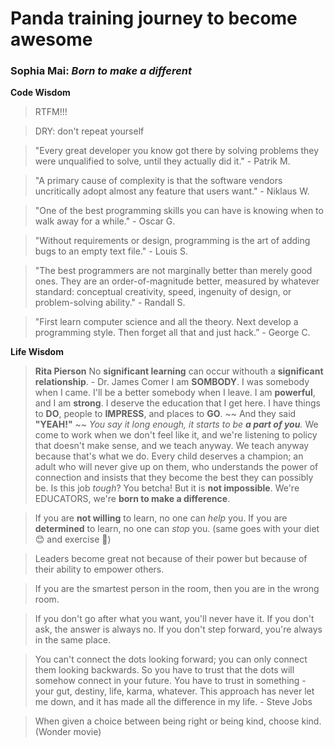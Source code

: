 # Panda training journey to become awesome
### Sophia Mai: *Born to make a different*

**Code Wisdom**
> RTFM!!!

> DRY: don't repeat yourself

> "Every great developer you know got there by solving problems they were unqualified to solve, until they actually did it." - Patrik M.

> "A primary cause of complexity is that the software vendors uncritically adopt almost any feature that users want." - Niklaus W.

> "One of the best programming skills you can have is knowing when to walk away for a while." - Oscar G.

> "Without requirements or design, programming is the art of adding bugs to an empty text file." - Louis S.

> "The best programmers are not marginally better than merely good ones. They are an order-of-magnitude better, measured by whatever standard: conceptual creativity, speed, ingenuity of design, or problem-solving ability." - Randall S.

> "First learn computer science and all the theory. Next develop a programming style. Then forget all that and just hack.” - George C.

**Life Wisdom**
> **Rita Pierson**
  > No **significant learning** can occur withouth a **significant relationship**. - Dr. James Comer
  > I am **SOMBODY**. I was somebody when I came. I'll be a better somebody when I leave. I am **powerful**, and I am **strong**. I deserve the education that I get here. I have things to **DO**, people to **IMPRESS**, and places to **GO**. ~~ And they said **"YEAH!"** ~~ *You say it long enough, it starts to be **a part of you**.*
  > We come to work when we don't feel like it, and we're listening to policy that doesn't make sense, and we teach anyway. We teach anyway because that's what we do.
  > Every child deserves a champion; an adult who will never give up on them, who understands the power of connection and insists that they become the best they can possibly be.
  > Is this job *tough*? You betcha! But it is **not impossible**. We're EDUCATORS, we're **born to make a difference**.

> If you are **not willing** to learn, no one can *help* you. If you are **determined** to learn, no one can *stop* you. (same goes with your diet :blush: and exercise :dolphin:)

> Leaders become great not because of their power but because of their ability to empower others.

> If you are the smartest person in the room, then you are in the wrong room.

> If you don't go after what you want, you'll never have it.
  If you don't ask, the answer is always no.
  If you don't step forward, you're always in the same place.
  
> You can't connect the dots looking forward; you can only connect them looking backwards. So you have to trust that the dots will somehow connect in your future. You have to trust in something - your gut, destiny, life, karma, whatever. This approach has never let me down, and it has made all the difference in my life. - Steve Jobs

> When given a choice between being right or being kind, choose kind. (Wonder movie)
